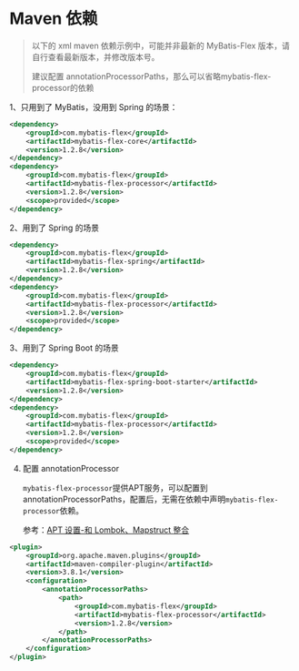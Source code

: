 # Maven 依赖

> 以下的 xml maven 依赖示例中，可能并非最新的 MyBatis-Flex 版本，请自行查看最新版本，并修改版本号。
>
> 建议配置 annotationProcessorPaths，那么可以省略mybatis-flex-processor的依赖
>


1、只用到了 MyBatis，没用到 Spring 的场景：

```xml
<dependency>
    <groupId>com.mybatis-flex</groupId>
    <artifactId>mybatis-flex-core</artifactId>
    <version>1.2.8</version>
</dependency>
<dependency>
    <groupId>com.mybatis-flex</groupId>
    <artifactId>mybatis-flex-processor</artifactId>
    <version>1.2.8</version>
    <scope>provided</scope>
</dependency>
```

2、用到了 Spring 的场景

```xml
<dependency>
    <groupId>com.mybatis-flex</groupId>
    <artifactId>mybatis-flex-spring</artifactId>
    <version>1.2.8</version>
</dependency>
<dependency>
    <groupId>com.mybatis-flex</groupId>
    <artifactId>mybatis-flex-processor</artifactId>
    <version>1.2.8</version>
    <scope>provided</scope>
</dependency>
``````

3、用到了 Spring Boot 的场景

```xml
<dependency>
    <groupId>com.mybatis-flex</groupId>
    <artifactId>mybatis-flex-spring-boot-starter</artifactId>
    <version>1.2.8</version>
</dependency>
<dependency>
    <groupId>com.mybatis-flex</groupId>
    <artifactId>mybatis-flex-processor</artifactId>
    <version>1.2.8</version>
    <scope>provided</scope>
</dependency>
```

4. 配置 annotationProcessor

   `mybatis-flex-processor`提供APT服务，可以配置到annotationProcessorPaths，配置后，无需在依赖中声明`mybatis-flex-processor`依赖。

   参考：[APT 设置-和 Lombok、Mapstruct 整合](../others/apt.md)

```xml
<plugin>
    <groupId>org.apache.maven.plugins</groupId>
    <artifactId>maven-compiler-plugin</artifactId>
    <version>3.8.1</version>
    <configuration>
        <annotationProcessorPaths>
            <path>
                <groupId>com.mybatis-flex</groupId>
                <artifactId>mybatis-flex-processor</artifactId>
                <version>1.2.8</version>
            </path>
        </annotationProcessorPaths>
    </configuration>
</plugin>
```

